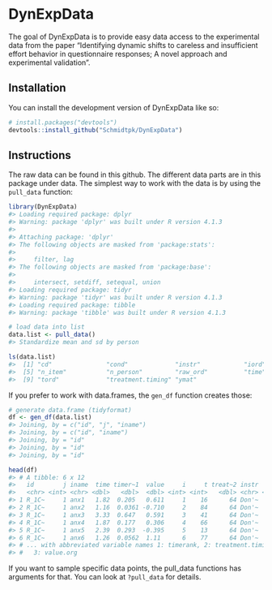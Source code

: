 
<!-- README.md is generated from README.Rmd. Please edit that file -->

# DynExpData

<!-- badges: start -->
<!-- badges: end -->

The goal of DynExpData is to provide easy data access to the
experimental data from the paper “Identifying dynamic shifts to careless
and insufficient effort behavior in questionnaire responses; A novel
approach and experimental validation”.

## Installation

You can install the development version of DynExpData like so:

``` r
# install.packages("devtools")
devtools::install_github("Schmidtpk/DynExpData")
```

## Instructions

The raw data can be found in this github. The different data parts are
in this package under data. The simplest way to work with the data is by
using the `pull_data` function:

``` r
library(DynExpData)
#> Loading required package: dplyr
#> Warning: package 'dplyr' was built under R version 4.1.3
#> 
#> Attaching package: 'dplyr'
#> The following objects are masked from 'package:stats':
#> 
#>     filter, lag
#> The following objects are masked from 'package:base':
#> 
#>     intersect, setdiff, setequal, union
#> Loading required package: tidyr
#> Warning: package 'tidyr' was built under R version 4.1.3
#> Loading required package: tibble
#> Warning: package 'tibble' was built under R version 4.1.3

# load data into list
data.list <- pull_data()
#> Standardize mean and sd by person

ls(data.list)
#>  [1] "cd"               "cond"             "instr"            "iord"            
#>  [5] "n_item"           "n_person"         "raw_ord"          "time"            
#>  [9] "tord"             "treatment.timing" "ymat"
```

If you prefer to work with data.frames, the `gen_df` function creates
those:

``` r
# generate data.frame (tidyformat)
df <- gen_df(data.list)
#> Joining, by = c("id", "j", "iname")
#> Joining, by = c("id", "iname")
#> Joining, by = "id"
#> Joining, by = "id"
#> Joining, by = "id"

head(df)
#> # A tibble: 6 x 12
#>   id        j iname  time timer~1  value     i     t treat~2 instr  cond value~3
#>   <chr> <int> <chr> <dbl>   <dbl>  <dbl> <int> <int>   <dbl> <chr> <dbl>   <dbl>
#> 1 R_1C~     1 anx1   1.82  0.205   0.611     1    16      64 Don'~     4   0.611
#> 2 R_1C~     1 anx2   1.16  0.0361 -0.710     2    84      64 Don'~     4  -0.710
#> 3 R_1C~     1 anx3   3.33  0.647   0.591     3    41      64 Don'~     4   0.591
#> 4 R_1C~     1 anx4   1.87  0.177   0.306     4    66      64 Don'~     4   0.306
#> 5 R_1C~     1 anx5   2.39  0.293  -0.395     5    13      64 Don'~     4  -0.395
#> 6 R_1C~     1 anx6   1.26  0.0562  1.11      6    77      64 Don'~     4   5.89 
#> # ... with abbreviated variable names 1: timerank, 2: treatment.timing,
#> #   3: value.org
```

If you want to sample specific data points, the pull_data functions has
arguments for that. You can look at `?pull_data` for details.
